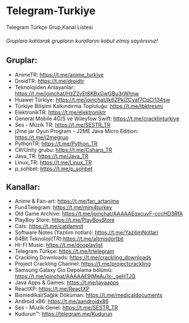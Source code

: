 # Telegram-Turkiye
Telegram Türkçe Grup,Kanal Listesi
###### Gruplara katılarak grupların kurallarını kabut etmiş sayılırsınız!

## Gruplar:

* AnimeTR: https://t.me/anime_turkiye
* DroidTR: https://t.me/droidtr
* Teknolojiden Anlayanlar: https://t.me/joinchat/HzZ2yEt8KBxGwGBu3rWhnw
* Huawei Türkiye: https://t.me/joinchat/Ik6ZPkjZCvaf7CpCi134sw
* Türkiye Bilişimi Kalkındırma Topluluğu: https://t.me/tbktresmi
* ElektronikTR: https://t.me/elektroniktr
* General Mobile 4G/5 ve Wileyfow Swift: https://t.me/cracklinturkiye
* Ses - Müzik TR: https://t.me/SESTR_TR
* j2me jar Oyun Program - J2ME Java Micro Edition: https://t.me/j2megrup
* PythonTR: https://t.me/Python_TR
* C#/Unity grubu: https://t.me/Csharp_TR
* Java_TR: https://t.me/Java_TR
* Linux_TR: https://t.me/Linux_TR
* p_sohbet: https://t.me/p_sohbet

## Kanallar:
* Anime & Fan-art: https://t.me/fan_artanime
* Fun4Telegram: https://t.me/mim4turkey
* Old Game Archive: https://t.me/joinchat/AAAAAEqxcuvF-cccHD3RfA
* PlayBoy Store: https://t.me/PlayBoyStore
* Cats: https://t.me/catdamnit
* Software Notes (Yazılım notları): https://t.me/YazilimNotlari
* 64Bit Teknoloji(TR):https://t.me/altmisdortbit
* HI-FI Music: https://t.me/dooplaylist
* Telegram Türkçe: https://t.me/trtelegram
* Crackling Downloads: https://t.me/crackling_downloads
* Project Crackling Channel: https://t.me/projectcrackling
* Samsung Galaxy Gio Depolama bölümü: https://t.me/joinchat/AAAAAE9IMeAu1x-_geHTJQ
* Java Apps & Games: https://t.me/javaapps
* ReactXP: https://t.me/ReactXP
* Biomedikal/Sağlık Döküman: https://t.me/medicaldocuments
* Android x86: https://t.me/aandroidx86
* Ses - Müzik Genel: https://t.me/SESTR_TR
* Kudurun™: https://telegram.me/Kudurun
